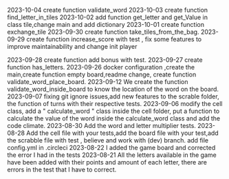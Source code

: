2023-10-04
create function validate_word
2023-10-03
create function find_letter_in_tiles
2023-10-02
add function get_letter and get_Value in class tile,change main and add dictionary
2023-10-01
create function exchange_tile 
2023-09-30
create function take_tiles_from_the_bag.
2023-09-29
create function increase_score with test , fix some features to improve maintainability and change init player

2023-09-28
create function add bonus with test.
2023-09-27
create function has_letters.
2023-09-26
docker configuration ,create the main,create function empty board,readme change, create function validate_word_place_board.
2023-09-12
We create the function validate_word_inside_board to know the location of the word on the board.
2023-09-07
fixing git ignore issues,add new features to the scrable folder, the function of turns with their respective tests.
2023-09-06
modify the cell class, add a " calculate_word " class inside the cell folder, put a function to calculate the value of the word inside the calculate_word class and add the code climate.
2023-08-30
Add the word and letter multiplier tests.
2023-08-28
Add the cell file with your tests,add the board file with your test,add the scrabble file with test , believe and work with (dev) branch.
add file config.yml in .circleci
2023-08-22
I added the game board and corrected the error I had in the tests
2023-08-21
All the letters available in the game have been added with their points and amount of each letter, there are errors in the test that I have to correct.





